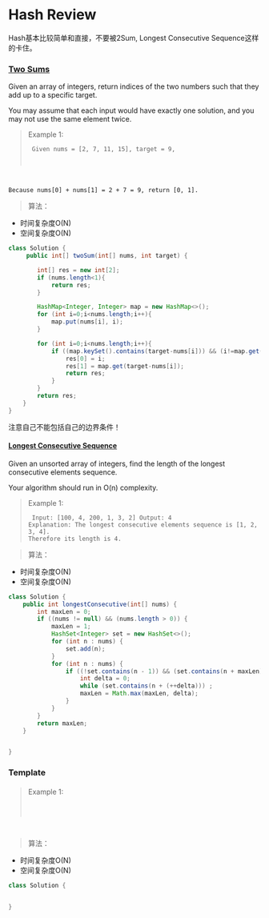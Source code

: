 # Hash Review
Hash基本比较简单和直接，不要被2Sum, Longest Consecutive Sequence这样的卡住。

### [Two Sums](https://leetcode.com/problems/two-sum/)

Given an array of integers, return indices of the two numbers such that they add up to a specific target.

You may assume that each input would have exactly one solution, and you may not use the same element twice.

>Example 1:
<code><pre>
Given nums = [2, 7, 11, 15], target = 9,

Because nums[0] + nums[1] = 2 + 7 = 9,
return [0, 1].
</code></pre>

>算法：
+ 时间复杂度O(N)
+ 空间复杂度O(N)

```java
class Solution {
     public int[] twoSum(int[] nums, int target) {

        int[] res = new int[2];
        if (nums.length<1){
            return res;
        }

        HashMap<Integer, Integer> map = new HashMap<>();
        for (int i=0;i<nums.length;i++){
            map.put(nums[i], i);
        }

        for (int i=0;i<nums.length;i++){
            if ((map.keySet().contains(target-nums[i])) && (i!=map.get(target-nums[i]))){
                res[0] = i;
                res[1] = map.get(target-nums[i]);
                return res;
            }
        }
        return res;
    }
}
```
注意自己不能包括自己的边界条件！

#### [Longest Consecutive Sequence](https://leetcode.com/problems/longest-consecutive-sequence/)
Given an unsorted array of integers, find the length of the longest consecutive elements sequence.

Your algorithm should run in O(n) complexity.

>Example 1:
<code><pre>
Input: [100, 4, 200, 1, 3, 2]
Output: 4
Explanation: The longest consecutive elements sequence is [1, 2, 3, 4]. Therefore its length is 4.
</code></pre>

>算法：
+ 时间复杂度O(N)
+ 空间复杂度O(N)

```java
class Solution {
    public int longestConsecutive(int[] nums) {
        int maxLen = 0;
        if ((nums != null) && (nums.length > 0)) {
            maxLen = 1;
            HashSet<Integer> set = new HashSet<>();
            for (int n : nums) {
                set.add(n);
            }
            for (int n : nums) {
                if ((!set.contains(n - 1)) && (set.contains(n + maxLen))) {
                    int delta = 0;
                    while (set.contains(n + (++delta))) ;
                    maxLen = Math.max(maxLen, delta);
                }
            }
        }
        return maxLen;
    }


}
```

### Template
#### []()


>Example 1:
<code><pre>

</code></pre>

>算法：
+ 时间复杂度O(N)
+ 空间复杂度O(N)

```java
class Solution {


}
```